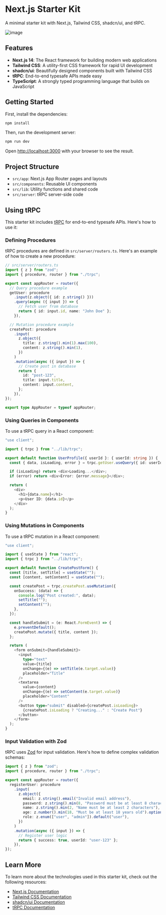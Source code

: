 # Next.js Starter Kit

A minimal starter kit with Next.js, Tailwind CSS, shadcn/ui, and tRPC.

![image](https://github.com/user-attachments/assets/72510020-1fdc-4c40-8d69-f6f4477d77a7)

## Features

- **Next.js 14**: The React framework for building modern web applications
- **Tailwind CSS**: A utility-first CSS framework for rapid UI development
- **shadcn/ui**: Beautifully designed components built with Tailwind CSS
- **tRPC**: End-to-end typesafe APIs made easy
- **TypeScript**: A strongly typed programming language that builds on JavaScript

## Getting Started

First, install the dependencies:

```bash
npm install
```

Then, run the development server:

```bash
npm run dev
```

Open [http://localhost:3000](http://localhost:3000) with your browser to see the result.

## Project Structure

- `src/app`: Next.js App Router pages and layouts
- `src/components`: Reusable UI components
- `src/lib`: Utility functions and shared code
- `src/server`: tRPC server-side code

## Using tRPC

This starter kit includes [tRPC](https://trpc.io) for end-to-end typesafe APIs. Here's how to use it:

### Defining Procedures

tRPC procedures are defined in `src/server/routers.ts`. Here's an example of how to create a new procedure:

```typescript
// src/server/routers.ts
import { z } from "zod";
import { procedure, router } from "./trpc";

export const appRouter = router({
  // Query procedure example
  getUser: procedure
    .input(z.object({ id: z.string() }))
    .query(async ({ input }) => {
      // Fetch user from database
      return { id: input.id, name: "John Doe" };
    }),

  // Mutation procedure example
  createPost: procedure
    .input(
      z.object({
        title: z.string().min(1).max(100),
        content: z.string().min(1),
      })
    )
    .mutation(async ({ input }) => {
      // Create post in database
      return {
        id: "post-123",
        title: input.title,
        content: input.content,
      };
    }),
});

export type AppRouter = typeof appRouter;
```

### Using Queries in Components

To use a tRPC query in a React component:

```typescript
"use client";

import { trpc } from "../lib/trpc";

export default function UserProfile({ userId }: { userId: string }) {
  const { data, isLoading, error } = trpc.getUser.useQuery({ id: userId });

  if (isLoading) return <div>Loading...</div>;
  if (error) return <div>Error: {error.message}</div>;

  return (
    <div>
      <h1>{data.name}</h1>
      <p>User ID: {data.id}</p>
    </div>
  );
}
```

### Using Mutations in Components

To use a tRPC mutation in a React component:

```typescript
"use client";

import { useState } from "react";
import { trpc } from "../lib/trpc";

export default function CreatePostForm() {
  const [title, setTitle] = useState("");
  const [content, setContent] = useState("");

  const createPost = trpc.createPost.useMutation({
    onSuccess: (data) => {
      console.log("Post created:", data);
      setTitle("");
      setContent("");
    },
  });

  const handleSubmit = (e: React.FormEvent) => {
    e.preventDefault();
    createPost.mutate({ title, content });
  };

  return (
    <form onSubmit={handleSubmit}>
      <input
        type="text"
        value={title}
        onChange={(e) => setTitle(e.target.value)}
        placeholder="Title"
      />
      <textarea
        value={content}
        onChange={(e) => setContent(e.target.value)}
        placeholder="Content"
      />
      <button type="submit" disabled={createPost.isLoading}>
        {createPost.isLoading ? "Creating..." : "Create Post"}
      </button>
    </form>
  );
}
```

### Input Validation with Zod

tRPC uses [Zod](https://github.com/colinhacks/zod) for input validation. Here's how to define complex validation schemas:

```typescript
import { z } from "zod";
import { procedure, router } from "./trpc";

export const appRouter = router({
  registerUser: procedure
    .input(
      z.object({
        email: z.string().email("Invalid email address"),
        password: z.string().min(8, "Password must be at least 8 characters"),
        name: z.string().min(2, "Name must be at least 2 characters"),
        age: z.number().min(18, "Must be at least 18 years old").optional(),
        role: z.enum(["user", "admin"]).default("user"),
      })
    )
    .mutation(async ({ input }) => {
      // Register user logic
      return { success: true, userId: "user-123" };
    }),
});
```

## Learn More

To learn more about the technologies used in this starter kit, check out the following resources:

- [Next.js Documentation](https://nextjs.org/docs)
- [Tailwind CSS Documentation](https://tailwindcss.com/docs)
- [shadcn/ui Documentation](https://ui.shadcn.com)
- [tRPC Documentation](https://trpc.io/docs)
